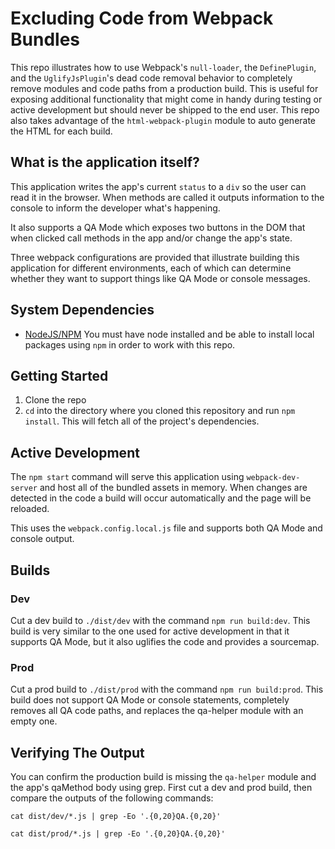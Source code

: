 # Excluding Code from Webpack Bundles

 This repo illustrates how to use Webpack's `null-loader`, the `DefinePlugin`,
 and the `UglifyJsPlugin`'s dead code removal behavior to completely remove 
 modules and code paths from a production build. This is useful for exposing 
 additional functionality that might come in handy during testing or active 
 development but should never be shipped to the end user. This repo also 
 takes advantage of the `html-webpack-plugin` module to auto generate the HTML 
 for each build.

## What is the application itself?
 
 This application writes the app's current `status` to a `div` so the user 
 can read it in the browser. When methods are called it outputs information to
 the console to inform the developer what's happening.
 
 It also supports a QA Mode which exposes two buttons in the DOM that when 
 clicked call methods in the app and/or change the app's state.
 
 Three webpack configurations are provided that illustrate building this 
 application for different environments, each of which can determine whether 
 they want to support things like QA Mode or console messages.
 
## System Dependencies
 - [NodeJS/NPM](https://nodejs.org/en/download/) You must have node installed
  and be able to install local packages using `npm` in order to work with 
  this repo.
  
## Getting Started

 1. Clone the repo
 1. `cd` into the directory where you cloned this repository and run `npm 
 install`. This will fetch all of the project's dependencies.
 
 
## Active Development
 
 The `npm start` command will serve this application using 
 `webpack-dev-server` and host all of the bundled assets in memory. When 
 changes are detected in the code a build will occur automatically and the page 
 will be reloaded. 
 
 This uses the `webpack.config.local.js` file and supports both QA Mode and 
 console output.
 
## Builds
 
### Dev
 
 Cut a dev build to `./dist/dev` with the command `npm run build:dev`. This 
 build is very similar to the one used for active development in that it 
 supports QA Mode, but it also uglifies the code and provides a sourcemap.
 
### Prod

 Cut a prod build to `./dist/prod` with the command `npm run build:prod`. 
 This build does not support QA Mode or console statements, completely 
 removes all QA code paths, and replaces the qa-helper module with an empty one.
 
## Verifying The Output 

 You can confirm the production build is missing the `qa-helper` module and the 
 app's qaMethod body using grep. First cut a dev and prod build, then compare
 the outputs of the following commands:
 
 ```
 cat dist/dev/*.js | grep -Eo '.{0,20}QA.{0,20}'
 ```
 
 ```
 cat dist/prod/*.js | grep -Eo '.{0,20}QA.{0,20}'
 ```
 